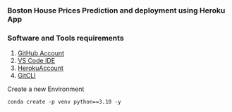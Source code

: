 ### Boston House Prices Prediction and deployment using Heroku App

### Software and Tools requirements

1. [GitHub Account](https://github.com)
2. [VS Code IDE](https://code.visualstudio.com/)
3. [HerokuAccount](https://heroku.com)
4. [GitCLI](https://git-scm.com/download/win)

Create a new Environment

```
conda create -p venv python==3.10 -y
```